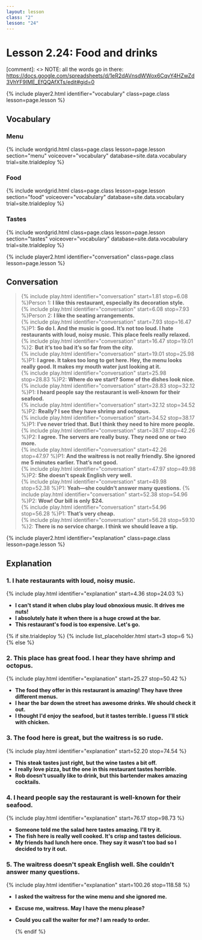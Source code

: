 ```yaml
---
layout: lesson
class: "2"
lesson: "24"
---
```



# Lesson 2.24: Food and drinks  

[comment]: <> NOTE: all the words go in there: https://docs.google.com/spreadsheets/d/1eR2dAVnsdWWox6CqvY4HZwZd3VhYF9IME_EfQQAfXTs/edit#gid=0

{% include player2.html identifier="vocabulary" class=page.class lesson=page.lesson %}
## Vocabulary 

### Menu

{% include wordgrid.html 
		class=page.class 
		lesson=page.lesson 
		section="menu"
		voiceover="vocabulary"
		database=site.data.vocabulary 
		trial=site.trialdeploy %}    

### Food
{% include wordgrid.html 
		class=page.class 
		lesson=page.lesson 
		section="food"
		voiceover="vocabulary"
		database=site.data.vocabulary 
		trial=site.trialdeploy %}    

### Tastes
{% include wordgrid.html 
		class=page.class 
		lesson=page.lesson 
		section="tastes"
		voiceover="vocabulary"
		database=site.data.vocabulary 
		trial=site.trialdeploy %}     


{% include player2.html identifier="conversation" class=page.class lesson=page.lesson %}

## Conversation

> {% include play.html identifier="conversation" start=1.81 stop=6.08 %}Person 1: **I like this restaurant, especially its decoration style.**   
> {% include play.html identifier="conversation" start=6.08 stop=7.93 %}Person 2: **I like the seating arrangements.**    
> {% include play.html identifier="conversation" start=7.93 stop=16.47 %}P1: **So do I. And the music is good. It’s not too loud. I hate restaurants with loud, noisy music. This place feels really relaxed.**    
> {% include play.html identifier="conversation" start=16.47 stop=19.01 %}2: **But it’s too bad it’s so far from the city.**  
> {% include play.html identifier="conversation" start=19.01 stop=25.98 %}P1: **I agree. It takes too long to get here. Hey, the menu looks really good. It makes my mouth water just looking at it.**  
> {% include play.html identifier="conversation" start=25.98 stop=28.83 %}P2: **Where do we start? Some of the dishes look nice.**  
> {% include play.html identifier="conversation" start=28.83 stop=32.12 %}P1: **I heard people say the restaurant is well-known for their seafood.**    
> {% include play.html identifier="conversation" start=32.12 stop=34.52 %}P2: **Really? I see they have shrimp and octopus.**  
> {% include play.html identifier="conversation" start=34.52 stop=38.17 %}P1: **I’ve never tried that. But I think they need to hire more people.**  
> {% include play.html identifier="conversation" start=38.17 stop=42.26 %}P2: **I agree. The servers are really busy. They need one or two more.**  
> {% include play.html identifier="conversation" start=42.26 stop=47.97 %}P1: **And the waitress is not really friendly. She ignored me 5 minutes earlier. That’s not good.**    
> {% include play.html identifier="conversation" start=47.97 stop=49.98 %}P2: **She doesn't speak English very well.**  
> {% include play.html identifier="conversation" start=49.98 stop=52.38 %}P1: **Yeah—she couldn’t answer many questions.** 
> {% include play.html identifier="conversation" start=52.38 stop=54.96 %}P2: **Wow! Our bill is only $24.**  
> {% include play.html identifier="conversation" start=54.96 stop=56.28 %}P1: **That’s very cheap.**    
> {% include play.html identifier="conversation" start=56.28 stop=59.10 %}2: **There is no service charge. I think we should leave a tip.**  

{% include player2.html identifier="explanation" class=page.class lesson=page.lesson %}
 

## Explanation
### 1.  I hate restaurants with loud, noisy music.
{% include play.html identifier="explanation" start=4.36 stop=24.03 %}
- **I can't stand it when clubs play loud obnoxious music. It drives me nuts!**
- **I absolutely hate it when there is a huge crowd at the bar.**
- **This restaurant's food is too expensive. Let's go.**


{% if site.trialdeploy %}
  {% include list_placeholder.html start=3 stop=6 %}
  {% else %}


### 2. This place has great food. I hear they have shrimp and octopus.
{% include play.html identifier="explanation" start=25.27 stop=50.42 %}
- **The food they offer in this restaurant is amazing! They have three different menus.**
- **I hear the bar down the street has awesome drinks. We should check it out.**
- **I thought I'd enjoy the seafood, but it tastes terrible. I guess I'll stick with chicken.**

### 3. The food here is great, but the waitress is so rude. 
{% include play.html identifier="explanation" start=52.20 stop=74.54 %}
- **This steak tastes just right, but the wine tastes a bit off.**
- **I really love pizza, but the one in this restaurant tastes horrible.**
- **Rob doesn't usually like to drink, but this bartender makes amazing cocktails.**


### 4. I heard people say the restaurant is well-known for their seafood.
{% include play.html identifier="explanation" start=76.17 stop=98.73 %}
- **Someone told me the salad here tastes amazing. I'll try it.**
- **The fish here is really well cooked. It's crisp and tastes delicious.**
- **My friends had lunch here once. They say it wasn't too bad so I decided to try it out.**

### 5. The waitress doesn't speak English well. She couldn't answer many questions.
{% include play.html identifier="explanation" start=100.26 stop=118.58 %}
- **I asked the waitress for the wine menu and she ignored me.**
- **Excuse me, waitress. May I have the menu please?**
- **Could you call the waiter for me? I am ready to order.**

  {% endif %}
